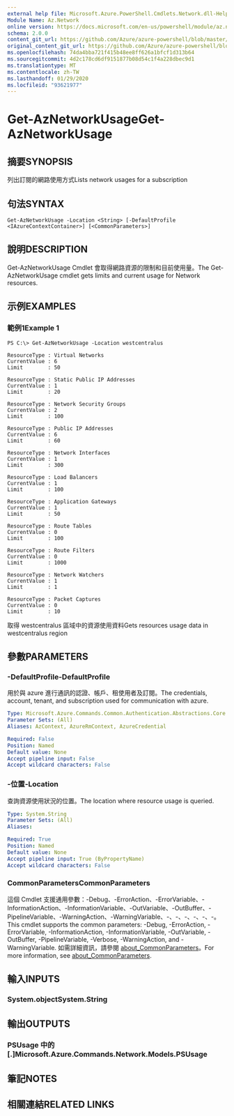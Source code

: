 ```yaml
---
external help file: Microsoft.Azure.PowerShell.Cmdlets.Network.dll-Help.xml
Module Name: Az.Network
online version: https://docs.microsoft.com/en-us/powershell/module/az.network/get-aznetworkusage
schema: 2.0.0
content_git_url: https://github.com/Azure/azure-powershell/blob/master/src/Network/Network/help/Get-AzNetworkUsage.md
original_content_git_url: https://github.com/Azure/azure-powershell/blob/master/src/Network/Network/help/Get-AzNetworkUsage.md
ms.openlocfilehash: 74da4bba721f415b48ee8ff626a1bfcf1d313b64
ms.sourcegitcommit: 4d2c178cd6df9151877b08d54c1f4a228dbec9d1
ms.translationtype: MT
ms.contentlocale: zh-TW
ms.lasthandoff: 01/29/2020
ms.locfileid: "93621977"
---
```

# <span data-ttu-id="313e2-101">Get-AzNetworkUsage</span><span class="sxs-lookup"><span data-stu-id="313e2-101">Get-AzNetworkUsage</span></span>

## <span data-ttu-id="313e2-102">摘要</span><span class="sxs-lookup"><span data-stu-id="313e2-102">SYNOPSIS</span></span>
<span data-ttu-id="313e2-103">列出訂閱的網路使用方式</span><span class="sxs-lookup"><span data-stu-id="313e2-103">Lists network usages for a subscription</span></span>

## <span data-ttu-id="313e2-104">句法</span><span class="sxs-lookup"><span data-stu-id="313e2-104">SYNTAX</span></span>

```
Get-AzNetworkUsage -Location <String> [-DefaultProfile <IAzureContextContainer>] [<CommonParameters>]
```

## <span data-ttu-id="313e2-105">說明</span><span class="sxs-lookup"><span data-stu-id="313e2-105">DESCRIPTION</span></span>
<span data-ttu-id="313e2-106">Get-AzNetworkUsage Cmdlet 會取得網路資源的限制和目前使用量。</span><span class="sxs-lookup"><span data-stu-id="313e2-106">The Get-AzNetworkUsage cmdlet gets limits and current usage for Network resources.</span></span>

## <span data-ttu-id="313e2-107">示例</span><span class="sxs-lookup"><span data-stu-id="313e2-107">EXAMPLES</span></span>

### <span data-ttu-id="313e2-108">範例1</span><span class="sxs-lookup"><span data-stu-id="313e2-108">Example 1</span></span>
```
PS C:\> Get-AzNetworkUsage -Location westcentralus

ResourceType : Virtual Networks
CurrentValue : 6
Limit        : 50

ResourceType : Static Public IP Addresses
CurrentValue : 1
Limit        : 20

ResourceType : Network Security Groups
CurrentValue : 2
Limit        : 100

ResourceType : Public IP Addresses
CurrentValue : 6
Limit        : 60

ResourceType : Network Interfaces
CurrentValue : 1
Limit        : 300

ResourceType : Load Balancers
CurrentValue : 1
Limit        : 100

ResourceType : Application Gateways
CurrentValue : 1
Limit        : 50

ResourceType : Route Tables
CurrentValue : 0
Limit        : 100

ResourceType : Route Filters
CurrentValue : 0
Limit        : 1000

ResourceType : Network Watchers
CurrentValue : 1
Limit        : 1

ResourceType : Packet Captures
CurrentValue : 0
Limit        : 10
```

<span data-ttu-id="313e2-109">取得 westcentralus 區域中的資源使用資料</span><span class="sxs-lookup"><span data-stu-id="313e2-109">Gets resources usage data in westcentralus region</span></span>

## <span data-ttu-id="313e2-110">參數</span><span class="sxs-lookup"><span data-stu-id="313e2-110">PARAMETERS</span></span>

### <span data-ttu-id="313e2-111">-DefaultProfile</span><span class="sxs-lookup"><span data-stu-id="313e2-111">-DefaultProfile</span></span>
<span data-ttu-id="313e2-112">用於與 azure 進行通訊的認證、帳戶、租使用者及訂閱。</span><span class="sxs-lookup"><span data-stu-id="313e2-112">The credentials, account, tenant, and subscription used for communication with azure.</span></span>

```yaml
Type: Microsoft.Azure.Commands.Common.Authentication.Abstractions.Core.IAzureContextContainer
Parameter Sets: (All)
Aliases: AzContext, AzureRmContext, AzureCredential

Required: False
Position: Named
Default value: None
Accept pipeline input: False
Accept wildcard characters: False
```

### <span data-ttu-id="313e2-113">-位置</span><span class="sxs-lookup"><span data-stu-id="313e2-113">-Location</span></span>
<span data-ttu-id="313e2-114">查詢資源使用狀況的位置。</span><span class="sxs-lookup"><span data-stu-id="313e2-114">The location where resource usage is queried.</span></span>

```yaml
Type: System.String
Parameter Sets: (All)
Aliases:

Required: True
Position: Named
Default value: None
Accept pipeline input: True (ByPropertyName)
Accept wildcard characters: False
```

### <span data-ttu-id="313e2-115">CommonParameters</span><span class="sxs-lookup"><span data-stu-id="313e2-115">CommonParameters</span></span>
<span data-ttu-id="313e2-116">這個 Cmdlet 支援通用參數：-Debug、-ErrorAction、-ErrorVariable、-InformationAction、-InformationVariable、-OutVariable、-OutBuffer、-PipelineVariable、-WarningAction、-WarningVariable、-、-、-、-、-、-。</span><span class="sxs-lookup"><span data-stu-id="313e2-116">This cmdlet supports the common parameters: -Debug, -ErrorAction, -ErrorVariable, -InformationAction, -InformationVariable, -OutVariable, -OutBuffer, -PipelineVariable, -Verbose, -WarningAction, and -WarningVariable.</span></span> <span data-ttu-id="313e2-117">如需詳細資訊，請參閱 [about_CommonParameters](https://go.microsoft.com/fwlink/?LinkID=113216)。</span><span class="sxs-lookup"><span data-stu-id="313e2-117">For more information, see [about_CommonParameters](https://go.microsoft.com/fwlink/?LinkID=113216).</span></span>

## <span data-ttu-id="313e2-118">輸入</span><span class="sxs-lookup"><span data-stu-id="313e2-118">INPUTS</span></span>

### <span data-ttu-id="313e2-119">System.object</span><span class="sxs-lookup"><span data-stu-id="313e2-119">System.String</span></span>

## <span data-ttu-id="313e2-120">輸出</span><span class="sxs-lookup"><span data-stu-id="313e2-120">OUTPUTS</span></span>

### <span data-ttu-id="313e2-121">PSUsage 中的 [.]</span><span class="sxs-lookup"><span data-stu-id="313e2-121">Microsoft.Azure.Commands.Network.Models.PSUsage</span></span>

## <span data-ttu-id="313e2-122">筆記</span><span class="sxs-lookup"><span data-stu-id="313e2-122">NOTES</span></span>

## <span data-ttu-id="313e2-123">相關連結</span><span class="sxs-lookup"><span data-stu-id="313e2-123">RELATED LINKS</span></span>
